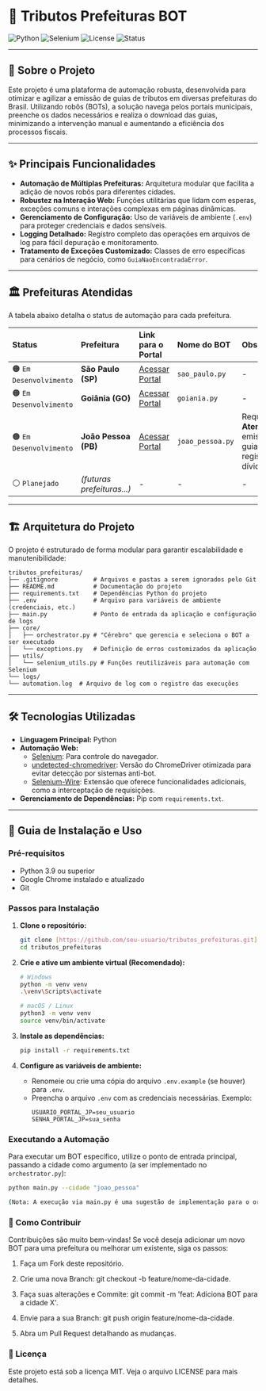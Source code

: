 # 🤖 Tributos Prefeituras BOT

![Python](https://img.shields.io/badge/Python-3.9%2B-blue?style=for-the-badge&logo=python)
![Selenium](https://img.shields.io/badge/Selenium-WebDriver-green?style=for-the-badge&logo=selenium)
![License](https://img.shields.io/badge/License-MIT-purple?style=for-the-badge)
![Status](https://img.shields.io/badge/Status-Em%20Desenvolvimento-orange?style=for-the-badge)

---

## 📖 Sobre o Projeto

Este projeto é uma plataforma de automação robusta, desenvolvida para otimizar e agilizar a emissão de guias de tributos em diversas prefeituras do Brasil. Utilizando robôs (BOTs), a solução navega pelos portais municipais, preenche os dados necessários e realiza o download das guias, minimizando a intervenção manual e aumentando a eficiência dos processos fiscais.

---

## ✨ Principais Funcionalidades

- **Automação de Múltiplas Prefeituras:** Arquitetura modular que facilita a adição de novos robôs para diferentes cidades.
- **Robustez na Interação Web:** Funções utilitárias que lidam com esperas, exceções comuns e interações complexas em páginas dinâmicas.
- **Gerenciamento de Configuração:** Uso de variáveis de ambiente (`.env`) para proteger credenciais e dados sensíveis.
- **Logging Detalhado:** Registro completo das operações em arquivos de log para fácil depuração e monitoramento.
- **Tratamento de Exceções Customizado:** Classes de erro específicas para cenários de negócio, como `GuiaNaoEncontradaError`.

---

## 🏛️ Prefeituras Atendidas

A tabela abaixo detalha o status de automação para cada prefeitura.

| Status | Prefeitura | Link para o Portal | Nome do BOT | Observações |
| :--- | :--- | :--- | :--- | :--- |
| 🟠 `Em Desenvolvimento` | **São Paulo (SP)** | [Acessar Portal](https://itbi.prefeitura.sp.gov.br/forms/frm_sql.aspx?tipo=SQL#/) | `sao_paulo.py` | - |
| 🟠 `Em Desenvolvimento` | **Goiânia (GO)** | [Acessar Portal](https://itbi.goiania.go.gov.br/sistemas/saces/asp/saces00000f0.asp?sigla=sisti) | `goiania.py` | - |
| 🟠 `Em Desenvolvimento` | **João Pessoa (PB)** | [Acessar Portal](https://receita.joaopessoa.pb.gov.br/itbi/paginas/portal/login.html) | `joao_pessoa.py` | Requer login. **Atenção:** a emissão da guia gera registro na dívida ativa. |
| ⚪ `Planejado` | *(futuras prefeituras...)* | - | - | - |

---

## 🏗️ Arquitetura do Projeto

O projeto é estruturado de forma modular para garantir escalabilidade e manutenibilidade:

```
tributos_prefeituras/
├── .gitignore          # Arquivos e pastas a serem ignorados pelo Git
├── README.md           # Documentação do projeto
├── requirements.txt    # Dependências Python do projeto
├── .env                # Arquivo para variáveis de ambiente (credenciais, etc.)
├── main.py             # Ponto de entrada da aplicação e configuração de logs
├── core/
│   ├── orchestrator.py # "Cérebro" que gerencia e seleciona o BOT a ser executado
│   └── exceptions.py   # Definição de erros customizados da aplicação
├── utils/
│   └── selenium_utils.py # Funções reutilizáveis para automação com Selenium
└── logs/
└── automation.log  # Arquivo de log com o registro das execuções
```

---

## 🛠️ Tecnologias Utilizadas

* **Linguagem Principal:** Python
* **Automação Web:**
    * [Selenium](https://www.selenium.dev/): Para controle do navegador.
    * [undetected-chromedriver](https://github.com/ultrafunkamsterdam/undetected-chromedriver): Versão do ChromeDriver otimizada para evitar detecção por sistemas anti-bot.
    * [Selenium-Wire](https://github.com/wkeeling/selenium-wire): Extensão que oferece funcionalidades adicionais, como a interceptação de requisições.
* **Gerenciamento de Dependências:** Pip com `requirements.txt`.

---

## 🚀 Guia de Instalação e Uso

### Pré-requisitos

- Python 3.9 ou superior
- Google Chrome instalado e atualizado
- Git

### Passos para Instalação

1.  **Clone o repositório:**
    ```bash
    git clone [https://github.com/seu-usuario/tributos_prefeituras.git](https://github.com/seu-usuario/tributos_prefeituras.git)
    cd tributos_prefeituras
    ```

2.  **Crie e ative um ambiente virtual (Recomendado):**
    ```bash
    # Windows
    python -m venv venv
    .\venv\Scripts\activate

    # macOS / Linux
    python3 -m venv venv
    source venv/bin/activate
    ```

3.  **Instale as dependências:**
    ```bash
    pip install -r requirements.txt
    ```

4.  **Configure as variáveis de ambiente:**
    - Renomeie ou crie uma cópia do arquivo `.env.example` (se houver) para `.env`.
    - Preencha o arquivo `.env` com as credenciais necessárias. Exemplo:
      ```env
      USUARIO_PORTAL_JP=seu_usuario
      SENHA_PORTAL_JP=sua_senha
      ```

### Executando a Automação

Para executar um BOT específico, utilize o ponto de entrada principal, passando a cidade como argumento (a ser implementado no `orchestrator.py`):

```bash
python main.py --cidade "joao_pessoa"

(Nota: A execução via main.py é uma sugestão de implementação para o orquestrador.)
```

### 🤝 Como Contribuir
Contribuições são muito bem-vindas! Se você deseja adicionar um novo BOT para uma prefeitura ou melhorar um existente, siga os passos:

1. Faça um Fork deste repositório.

2. Crie uma nova Branch: git checkout -b feature/nome-da-cidade.

3. Faça suas alterações e Commite: git commit -m 'feat: Adiciona BOT para a cidade X'.

4. Envie para a sua Branch: git push origin feature/nome-da-cidade.

5. Abra um Pull Request detalhando as mudanças.

### 📄 Licença
Este projeto está sob a licença MIT. Veja o arquivo LICENSE para mais detalhes.